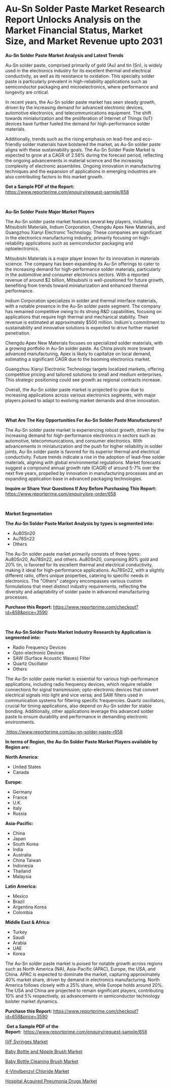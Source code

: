 <p><h1>Au-Sn Solder Paste Market Research Report Unlocks Analysis on the Market Financial Status, Market Size, and Market Revenue upto 2031</h1></p><p><strong>Au-Sn Solder Paste Market Analysis and Latest Trends</strong></p>
<p><p>Au-Sn solder paste, comprised primarily of gold (Au) and tin (Sn), is widely used in the electronics industry for its excellent thermal and electrical conductivity, as well as its resistance to oxidation. This specialty solder paste is particularly prevalent in high-reliability applications such as semiconductor packaging and microelectronics, where performance and longevity are critical. </p><p>In recent years, the Au-Sn solder paste market has seen steady growth, driven by the increasing demand for advanced electronic devices, automotive electronics, and telecommunications equipment. The shift towards miniaturization and the proliferation of Internet of Things (IoT) devices have further fueled the demand for high-performance solder materials. </p><p>Additionally, trends such as the rising emphasis on lead-free and eco-friendly solder materials have bolstered the market, as Au-Sn solder paste aligns with these sustainability goals. The Au-Sn Solder Paste Market is expected to grow at a CAGR of 2.56% during the forecast period, reflecting the ongoing advancements in material science and the increasing complexity of electronic assemblies. Ongoing innovation in manufacturing techniques and the expansion of applications in emerging industries are also contributing factors to this market growth.</p></p>
<p><strong>Get a Sample PDF of the Report:&nbsp;</strong> <a href="https://www.reportprime.com/enquiry/request-sample/658">https://www.reportprime.com/enquiry/request-sample/658</a></p>
<p>&nbsp;</p>
<p><strong>Au-Sn Solder Paste Major Market Players</strong></p>
<p><p>The Au-Sn solder paste market features several key players, including Mitsubishi Materials, Indium Corporation, Chengdu Apex New Materials, and Guangzhou Xianyi Electronic Technology. These companies are significant in the electronics manufacturing industry, primarily focusing on high-reliability applications such as semiconductor packaging and optoelectronics.</p><p>Mitsubishi Materials is a major player known for its innovation in materials science. The company has been expanding its Au-Sn offerings to cater to the increasing demand for high-performance solder materials, particularly in the automotive and consumer electronics sectors. With a reported revenue of around $2 billion, Mitsubishi is well-positioned for future growth, benefiting from trends toward miniaturization and enhanced thermal performance.</p><p>Indium Corporation specializes in solder and thermal interface materials, with a notable presence in the Au-Sn solder paste segment. The company has remained competitive owing to its strong R&D capabilities, focusing on applications that require high thermal and mechanical stability. Their revenue is estimated at approximately $500 million. Indium's commitment to sustainability and innovative solutions is expected to drive further market penetration.</p><p>Chengdu Apex New Materials focuses on specialized solder materials, with a growing portfolio in Au-Sn solder paste. As China pivots more toward advanced manufacturing, Apex is likely to capitalize on local demand, estimating a significant CAGR due to the booming electronics market.</p><p>Guangzhou Xianyi Electronic Technology targets localized markets, offering competitive pricing and tailored solutions to small and medium enterprises. This strategic positioning could see growth as regional contracts increase.</p><p>Overall, the Au-Sn solder paste market is projected to grow due to increasing applications across various electronics segments, with major players poised to adapt to evolving market demands and drive innovation.</p></p>
<p>&nbsp;</p>
<p><strong>What Are The Key Opportunities For Au-Sn Solder Paste Manufacturers?</strong></p>
<p><p>The Au-Sn solder paste market is experiencing robust growth, driven by the increasing demand for high-performance electronics in sectors such as automotive, telecommunications, and consumer electronics. With advancements in miniaturization and the push for higher reliability in solder joints, Au-Sn solder paste is favored for its superior thermal and electrical conductivity. Future trends indicate a rise in the adoption of lead-free solder materials, aligning with global environmental regulations. Market forecasts suggest a compound annual growth rate (CAGR) of around 5-7% over the next five years, propelled by innovation in manufacturing processes and an expanding application base in advanced packaging technologies.</p></p>
<p><strong>Inquire or Share Your Questions If Any Before Purchasing This Report:</strong> <a href="https://www.reportprime.com/enquiry/pre-order/658">https://www.reportprime.com/enquiry/pre-order/658</a></p>
<p>&nbsp;</p>
<p><strong>Market Segmentation</strong></p>
<p><strong>The Au-Sn Solder Paste Market Analysis by types is segmented into:</strong></p>
<p><ul><li>Au80Sn20</li><li>Au78Sn22</li><li>Others</li></ul></p>
<p><p>The Au-Sn solder paste market primarily consists of three types: Au80Sn20, Au78Sn22, and others. Au80Sn20, comprising 80% gold and 20% tin, is favored for its excellent thermal and electrical conductivity, making it ideal for high-performance applications. Au78Sn22, with a slightly different ratio, offers unique properties, catering to specific needs in electronics. The "Others" category encompasses various custom formulations that meet distinct industry requirements, reflecting the diversity and adaptability of solder paste in advanced manufacturing processes.</p></p>
<p><strong>Purchase this Report:&nbsp;</strong><a href="https://www.reportprime.com/checkout?id=658&price=3590">https://www.reportprime.com/checkout?id=658&price=3590</a></p>
<p>&nbsp;</p>
<p><strong>The Au-Sn Solder Paste Market Industry Research by Application is segmented into:</strong></p>
<p><ul><li>Radio Frequency Devices</li><li>Opto-electronic Devices</li><li>SAW (Surface Acoustic Waves) Filter</li><li>Quartz Oscillator</li><li>Others</li></ul></p>
<p><p>The Au-Sn solder paste market is essential for various high-performance applications, including radio frequency devices, which require reliable connections for signal transmission; opto-electronic devices that convert electrical signals into light and vice versa; and SAW filters used in communication systems for filtering specific frequencies. Quartz oscillators, crucial for timing applications, also depend on Au-Sn solder for stable bonding. Additionally, other applications leverage this advanced solder paste to ensure durability and performance in demanding electronic environments.</p></p>
<p><a href="https://www.reportprime.com/au-sn-solder-paste-r658">&nbsp;https://www.reportprime.com/au-sn-solder-paste-r658</a></p>
<p><strong>In terms of Region, the Au-Sn Solder Paste Market Players available by Region are:</strong></p>
<p>
    <p> <strong> North America: </strong>
        <ul>
            <li>United States</li>
            <li>Canada</li>
        </ul>
        </p> 
    <p> <strong> Europe: </strong>
        <ul>
            <li>Germany</li>
            <li>France</li>
            <li>U.K.</li>
            <li>Italy</li>
            <li>Russia</li>
        </ul>
        </p> 
    <p> <strong> Asia-Pacific: </strong>
        <ul>
            <li>China</li>
            <li>Japan</li>
            <li>South Korea</li>
            <li>India</li>
            <li>Australia</li>
            <li>China Taiwan</li>
            <li>Indonesia</li>
            <li>Thailand</li>
            <li>Malaysia</li>
        </ul>
        </p> 
    <p> <strong> Latin America: </strong>
        <ul>
            <li>Mexico</li>
            <li>Brazil</li>
            <li>Argentina Korea</li>
            <li>Colombia</li>
        </ul>
        </p> 
    <p> <strong> Middle East & Africa: </strong>
        <ul>
            <li>Turkey</li>
            <li>Saudi</li>
            <li>Arabia</li>
            <li>UAE</li>
            <li>Korea</li>
        </ul>
    </p>
    </p>
<p><p>The Au-Sn solder paste market is poised for notable growth across regions such as North America (NA), Asia-Pacific (APAC), Europe, the USA, and China. APAC is expected to dominate the market, capturing approximately 40% market share, driven by demand in electronics manufacturing. North America follows closely with a 25% share, while Europe holds around 20%. The USA and China are projected to remain significant players, contributing 10% and 5% respectively, as advancements in semiconductor technology bolster market dynamics.</p></p>
<p><strong>Purchase this Report: </strong><a href="https://www.reportprime.com/checkout?id=658&price=3590">https://www.reportprime.com/checkout?id=658&price=3590</a></p>
<p>&nbsp;<strong>Get a Sample PDF of the Report:&nbsp;&nbsp;</strong><a href="https://www.reportprime.com/enquiry/request-sample/658">https://www.reportprime.com/enquiry/request-sample/658</a></p>
<p><strong></strong></p>
<p><p><a href="https://medium.com/@dianamurphy1907/ivf-syringes-industry-sector-market-dynamics-and-future-scenarios-2024-2031-8e30075bcc94">IVF Syringes Market</a></p><p><a href="https://issuu.com/reportprime-2/docs/baby-bottle-and-nipple-brush-market_c86cc6c33a3320">Baby Bottle and Nipple Brush Market</a></p><p><a href="https://issuu.com/reportprime-2/docs/baby-bottle-cleaning-brush-market-s_abc9af871a9ea4">Baby Bottle Cleaning Brush Market</a></p><p><a href="https://github.com/CliffMedina6/Market-Research-Report-List-6/blob/main/4-vinylbenzyl-chloride-market.md">4-Vinylbenzyl Chloride Market</a></p><p><a href="https://www.linkedin.com/pulse/hospital-acquired-pneumonia-drugs-market-evolution-global-trends-y3qwf?trackingId=N6gBMMdPRg%2BrEuFmWH%2FrQw%3D%3D">Hospital Acquired Pneumonia Drugs Market</a></p></p>